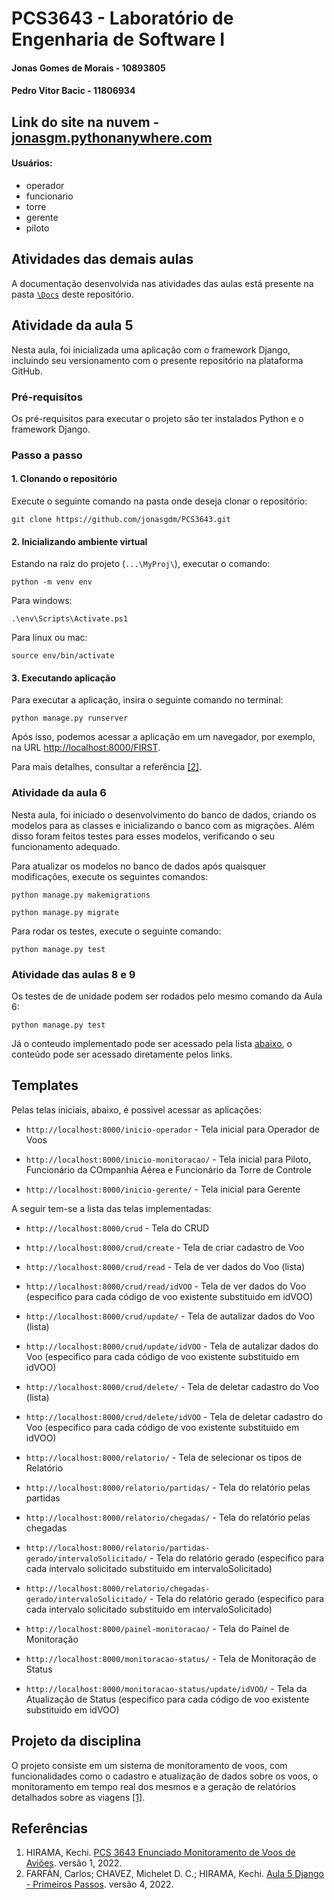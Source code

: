 # PCS3643 - Laboratório de Engenharia de Software I
#### Jonas Gomes de Morais - 10893805
#### Pedro Vitor Bacic - 11806934

## Link do site na nuvem - [jonasgm.pythonanywhere.com](https://jonasgm.pythonanywhere.com/)
#### Usuários:
- operador
- funcionario
- torre
- gerente
- piloto

## Atividades das demais aulas
A documentação desenvolvida nas atividades das aulas está presente na pasta [`\Docs`](https://github.com/jonasgdm/PCS3643/tree/main/Docs) deste repositório.

## Atividade da aula 5
Nesta aula, foi inicializada uma aplicação com o framework Django, incluindo seu versionamento com o presente repositório na plataforma GitHub.

### Pré-requisitos

Os pré-requisitos para executar o projeto são ter instalados Python e o framework Django.

### Passo a passo

#### 1. Clonando o repositório

Execute o seguinte comando na pasta onde deseja clonar o repositório:

```
git clone https://github.com/jonasgdm/PCS3643.git
```

#### 2. Inicializando ambiente virtual
Estando na raiz do projeto (`...\MyProj\`), executar o comando:

```
python -m venv env
```

Para windows:
```
.\env\Scripts\Activate.ps1
```

Para linux ou mac:
```
source env/bin/activate
```

#### 3. Executando aplicação
Para executar a aplicação, insira o seguinte comando no terminal:

```
python manage.py runserver
```

Após isso, podemos acessar a aplicação em um navegador, por exemplo, na URL [http://localhost:8000/FIRST](http://localhost:8000/FIRST).

Para mais detalhes, consultar a referência [\[2\]](#Referências).

### Atividade da aula 6
Nesta aula, foi iniciado o desenvolvimento do banco de dados, criando os modelos para as classes e inicializando o banco com as migrações. Além disso foram feitos testes para esses modelos, verificando o seu funcionamento adequado.

Para atualizar os modelos no banco de dados após quaisquer modificações, execute os seguintes comandos:

```
python manage.py makemigrations
```

```
python manage.py migrate
```

Para rodar os testes, execute o seguinte comando:

```
python manage.py test
```

### Atividade das aulas 8 e 9
Os testes de  de unidade podem ser rodados pelo mesmo comando da Aula 6:

```
python manage.py test
```

Já o conteudo implementado pode ser acessado pela lista [abaixo](#Templates), o conteúdo pode ser acessado diretamente pelos links.

## Templates
Pelas telas iniciais, abaixo, é possivel acessar as aplicações:

- `http://localhost:8000/inicio-operador` - Tela inicial para Operador de Voos

- `http://localhost:8000/inicio-monitoracao/` - Tela inicial para Piloto, Funcionário da COmpanhia Aérea e Funcionário da Torre de Controle

- `http://localhost:8000/inicio-gerente/` - Tela inicial para Gerente

A seguir tem-se a lista das telas implementadas:

- `http://localhost:8000/crud` - Tela do CRUD

- `http://localhost:8000/crud/create` - Tela de criar cadastro de Voo 

- `http://localhost:8000/crud/read` - Tela de ver dados do Voo (lista)

- `http://localhost:8000/crud/read/idVOO` - Tela de ver dados do Voo (especifico para cada código de voo existente substituido em idVOO)

- `http://localhost:8000/crud/update/` - Tela de autalizar dados do Voo (lista)

- `http://localhost:8000/crud/update/idVOO` - Tela de autalizar dados do Voo (especifico para cada código de voo existente substituido em idVOO)

- `http://localhost:8000/crud/delete/` - Tela de deletar cadastro do Voo (lista)

- `http://localhost:8000/crud/delete/idVOO` - Tela de deletar cadastro do Voo (especifico para cada código de voo existente substituido em idVOO)

- `http://localhost:8000/relatorio/` - Tela de selecionar os tipos de Relatório

- `http://localhost:8000/relatorio/partidas/` - Tela do relatório pelas partidas

- `http://localhost:8000/relatorio/chegadas/` - Tela do relatório pelas chegadas

- `http://localhost:8000/relatorio/partidas-gerado/intervaloSolicitado/` - Tela do relatório gerado (especifico para cada intervalo solicitado substituido em intervaloSolicitado)

- `http://localhost:8000/relatorio/chegadas-gerado/intervaloSolicitado/` - Tela do relatório gerado (especifico para cada intervalo solicitado substituido em intervaloSolicitado)

- `http://localhost:8000/painel-monitoracao/` - Tela do Painel de Monitoração

- `http://localhost:8000/monitoracao-status/` - Tela de Monitoração de Status

- `http://localhost:8000/monitoracao-status/update/idVOO/` - Tela da Atualização de Status (especifico para cada código de voo existente substituido em idVOO)

## Projeto da disciplina
O projeto consiste em um sistema de monitoramento de voos, com funcionalidades como o cadastro e atualização de dados sobre os voos, o monitoramento em tempo real dos mesmos e a geração de relatórios detalhados sobre as viagens [\[1\]](#Referências).

## Referências
1. HIRAMA, Kechi. [PCS 3643 Enunciado Monitoramento de Voos de Aviões](https://edisciplinas.usp.br/pluginfile.php/7309402/mod_resource/content/1/PCS%203643%20Enunciado%20Monitoramento%20de%20Voos%20de%20Avi%C3%B5es%20v1.pdf). versão 1, 2022.
2. FARFÁN, Carlos; CHAVEZ, Michelet D. C.; HIRAMA, Kechi. [Aula 5 Django - Primeiros Passos](https://edisciplinas.usp.br/mod/folder/view.php?id=4478284). versão 4, 2022.
